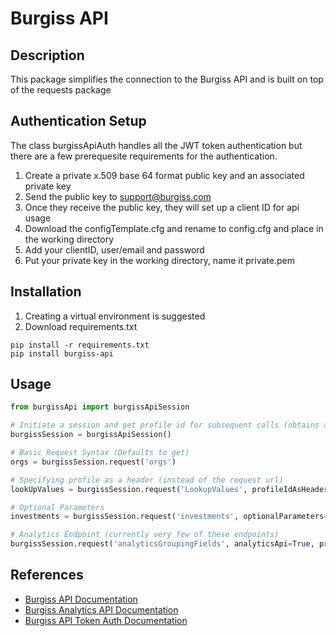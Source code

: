 # Burgiss API

## Description
This package simplifies the connection to the Burgiss API and is built on top of the requests package

## Authentication Setup
The class burgissApiAuth handles all the JWT token authentication but there are a few prerequesite requirements for the authentication.
1. Create a private x.509 base 64 format public key and an associated private key
1. Send the public key to support@burgiss.com
1. Once they receive the public key, they will set up a client ID for api usage
1. Download the configTemplate.cfg and rename to config.cfg and place in the working directory
1. Add your clientID, user/email and password
1. Put your private key in the working directory, name it private.pem

## Installation
1. Creating a virtual environment is suggested
1. Download requirements.txt
```
pip install -r requirements.txt 
pip install burgiss-api
```

## Usage
```python
from burgissApi import burgissApiSession

# Initiate a session and get profile id for subsequent calls (obtains auth token)
burgissSession = burgissApiSession()

# Basic Request Syntax (Defaults to get)
orgs = burgissSession.request('orgs')

# Specifying profile as a header (instead of the request url)
lookUpValues = burgissSession.request('LookupValues', profileIdAsHeader=True)

# Optional Parameters
investments = burgissSession.request('investments', optionalParameters='&includeInvestmentNotes=false&includeCommitmentHistory=false&includeInvestmentLiquidationNotes=false')

# Analytics Endpoint (currently very few of these endpoints)
burgissSession.request('analyticsGroupingFields', analyticsApi=True, profileIdAsHeader=True)
```

## References

- [Burgiss API Documentation](https://api.burgiss.com/v2/docs/index.html)
- [Burgiss Analytics API Documentation](https://api-analytics.burgiss.com/swagger/index.html)
- [Burgiss API Token Auth Documentation](https://burgiss.docsend.com/view/fcqygcx)
